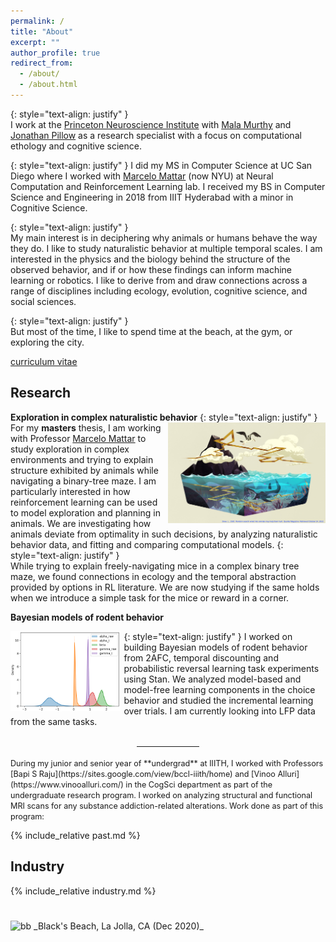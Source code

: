 ```yaml
---
permalink: /
title: "About"
excerpt: ""
author_profile: true
redirect_from: 
  - /about/
  - /about.html
---
```


{: style="text-align: justify" }  
I work at the [Princeton Neuroscience Institute](https://pni.princeton.edu/) with [Mala Murthy](https://murthylab.princeton.edu/) and [Jonathan Pillow](https://pillowlab.princeton.edu/) as a research specialist with a focus on computational ethology and cognitive science.

{: style="text-align: justify" } 
I did my MS in Computer Science at UC San Diego where I worked with [Marcelo Mattar](https://mattarlab.ucsd.edu) (now NYU) at Neural Computation and Reinforcement Learning lab. I received my BS in Computer Science and Engineering in 2018 from IIIT Hyderabad with a minor in Cognitive Science. 

{: style="text-align: justify" }  
My main interest is in deciphering why animals or humans behave the way they do. I like to study naturalistic behavior at multiple temporal scales. I am interested in the physics and the biology behind the structure of the observed behavior, and if or how these findings can inform machine learning or robotics. I like to derive from and draw connections across a range of disciplines including ecology, evolution, cognitive science, and social sciences.

<!-- {: style="text-align: justify" }  
I also collaborate with [NEAT Labs](https://neatlabs.ucsd.edu/index.html) to help understand animal choice behavior and neural activity from various experiments using Bayesian inference tools.  -->

<!-- {: style="text-align: justify" }  
I am <u>currently looking for positions in academia or industry</u> that would allow me to continue my research in machine learning and cognitive science, with a focus on computational neuroscience or ethology. -->

{: style="text-align: justify" }  
But most of the time, I like to spend time at the beach, at the gym, or exploring the city.

[//]: # (Check out my [Bookshelf]&#40;bookshelf.md&#41; to know more.)

[curriculum vitae](/files/UmeshSinglaCV.pdf)

[//]: # (INTERESTS:)

[//]: # (**<u>Computational Ethology</u>** **<u>Ecology</u>** **<u>Machine Learning/RL</u>** **<u>Neuroscience</u>** **<u>Naturalistic Behavior</u>** **<u>Cognitive Science</u>**)

[//]: # (Research)
[//]: # (I am interested in interdisciplinary research problems spanning computer science and naturalistic world &#40;particularly ecology, ethology, and earth sciences&#41;. I like to use a combination of experimental, observational and computational approaches to understand and decipher hidden structure in the natural world.)

Research
--------

**Exploration in complex naturalistic behavior** 
{: style="text-align: justify" }
<img src="/images/woot.jpeg" alt="pretty picture" width="50%" style="padding-left: 1%; float: right;">
For my **masters** thesis, I am working with Professor [Marcelo Mattar](https://mattarlab.ucsd.edu) to study exploration in complex environments and trying to explain structure exhibited by animals while navigating a binary-tree maze. I am particularly interested in how reinforcement learning can be used to model exploration and planning in animals. We are investigating how animals deviate from optimality in such decisions, by analyzing naturalistic behavior data, and fitting and comparing computational models.
{: style="text-align: justify" }  
While trying to explain freely-navigating mice in a complex binary tree maze, we found connections in ecology and the temporal abstraction provided by options in RL literature. We are now studying if the same holds when we introduce a simple task for the mice or reward in a corner.

**Bayesian models of rodent behavior**

{: style="text-align: justify" }
<img src="/images/rldiscountdf_plot_params.png" alt="pretty picture" width="35%" style="padding-right: 1%; float: left;">
I worked on building Bayesian models of rodent behavior from 2AFC, temporal discounting and probabilistic reversal learning task experiments using Stan. We analyzed model-based and model-free learning components in the choice behavior and studied the incremental learning over trials. I am currently looking into LFP data from the same tasks.
<br/>
<br/>
<div style="margin-top: 2%"></div>
<div><hr style="width:20%; margin: auto"></div>
<br/>
<span style="font-size: 90%">During my junior and senior year of **undergrad** at IIITH, I worked with Professors [Bapi S Raju](https://sites.google.com/view/bccl-iiith/home) and [Vinoo Alluri](https://www.vinooalluri.com/) in the CogSci department as part of the undergraduate research program. I worked on analyzing structural and functional MRI scans for any substance addiction-related alterations. Work done as part of this program:</span>

{% include_relative past.md %}

<!-- Visit [Projects](projects) for academic coursework. -->

Industry
--------
{% include_relative industry.md %}

<img src="/images/IMG_20201228_125037.jpg" alt="bb" style="padding-top: 5%;">
_Black's Beach, La Jolla, CA (Dec 2020)_
